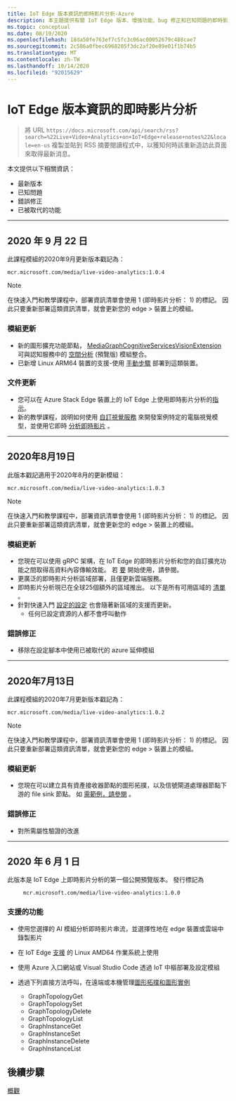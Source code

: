 ```yaml
---
title: IoT Edge 版本資訊的即時影片分析-Azure
description: 本主題提供有關 IoT Edge 版本、增強功能、bug 修正和已知問題的即時影片分析版本資訊。
ms.topic: conceptual
ms.date: 08/19/2020
ms.openlocfilehash: 18da50fe763ef7c5fc3c06ac00052679c488cae7
ms.sourcegitcommit: 2c586a0fbec6968205f3dc2af20e89e01f1b74b5
ms.translationtype: MT
ms.contentlocale: zh-TW
ms.lasthandoff: 10/14/2020
ms.locfileid: "92015629"
---
```

# <a name="live-video-analytics-on-iot-edge-release-notes"></a>IoT Edge 版本資訊的即時影片分析

>將 URL `https://docs.microsoft.com/api/search/rss?search=%22Live+Video+Analytics+on+IoT+Edge+release+notes%22&locale=en-us` 複製並貼到 RSS 摘要閱讀程式中，以獲知何時該重新造訪此頁面來取得最新消息。

本文提供以下相關資訊：

* 最新版本
* 已知問題
* 錯誤修正
* 已被取代的功能

<hr width=100%>

## <a name="september-22-2020"></a>2020 年 9 月 22 日

此課程模組的2020年9月更新版本戳記為：

```
mcr.microsoft.com/media/live-video-analytics:1.0.4
```

> [!NOTE]
> 在快速入門和教學課程中，部署資訊清單會使用 1 (即時影片分析： 1) 的標記。 因此只要重新部署這類資訊清單，就會更新您的 edge > 裝置上的模組。

### <a name="module-updates"></a>模組更新

* 新的圖形擴充功能節點， [MediaGraphCognitiveServicesVisionExtension](spatial-analysis-tutorial.md) 可與認知服務中的 [空間分析](/legal/cognitive-services/computer-vision/intro-to-spatial-analysis-public-preview) (預覽版) 模組整合。
* 已新增 Linux ARM64 裝置的支援-使用 [手動步驟](deploy-iot-edge-device.md) 部署到這類裝置。

### <a name="documentation-updates"></a>文件更新

* 您可以在 Azure Stack Edge 裝置上的 IoT Edge 上使用即時影片分析的[指示](deploy-azure-stack-edge-how-to.md)。
* 新的教學課程，說明如何使用 [自訂視覺服務](https://azure.microsoft.com/services/cognitive-services/custom-vision-service/) 來開發案例特定的電腦視覺模型，並使用它即時 [分析即時影片](custom-vision-tutorial.md) 。

<hr width=100%>

## <a name="august-19-2020"></a>2020年8月19日

此版本戳記適用于2020年8月的更新模組：

```
mcr.microsoft.com/media/live-video-analytics:1.0.3
```

> [!NOTE]
> 在快速入門和教學課程中，部署資訊清單會使用 1 (即時影片分析： 1) 的標記。 因此只要重新部署這類資訊清單，就會更新您的 edge > 裝置上的模組。

### <a name="module-updates"></a>模組更新

* 您現在可以使用 gRPC 架構，在 IoT Edge 的即時影片分析和您的自訂擴充功能之間取得高資料內容傳輸效能。 若 [要](analyze-live-video-use-your-grpc-model-quickstart.md) 開始使用，請參閱。
* 更廣泛的即時影片分析區域部署，且僅更新雲端服務。  
* 即時影片分析現已在全球25個額外的區域推出。 以下是所有可用區域的 [清單](https://azure.microsoft.com/global-infrastructure/services/?products=media-services) 。  
* 針對快速入門 [設定的設定](https://aka.ms/lva-edge/setup-resources-for-samples) 也會隨著新區域的支援而更新。
    * 任何已設定資源的人都不會呼叫動作

### <a name="bug-fixes"></a>錯誤修正 

* 移除在設定腳本中使用已被取代的 azure 延伸模組

<hr width=100%>

## <a name="july-13-2020"></a>2020年7月13日

此課程模組的2020年7月更新版本戳記為：

```
mcr.microsoft.com/media/live-video-analytics:1.0.2
```

> [!NOTE]
> 在快速入門和教學課程中，部署資訊清單會使用 1 (即時影片分析： 1) 的標記。 因此只要重新部署這類資訊清單，就會更新您的 edge > 裝置上的模組。

### <a name="module-updates"></a>模組更新

* 您現在可以建立具有資產接收器節點的圖形拓撲，以及信號閘道處理器節點下游的 file sink 節點。 如 [需範例，請參閱](https://github.com/Azure/live-video-analytics/tree/master/MediaGraph/topologies/evr-motion-assets-files) 。

### <a name="bug-fixes"></a>錯誤修正

* 對所需屬性驗證的改進

<hr width=100%>

## <a name="june-1-2020"></a>2020 年 6 月 1 日

此版本是 IoT Edge 上即時影片分析的第一個公開預覽版本。 發行標記為

```
     mcr.microsoft.com/media/live-video-analytics:1.0.0
```

### <a name="supported-functionalities"></a>支援的功能

* 使用您選擇的 AI 模組分析即時影片串流，並選擇性地在 edge 裝置或雲端中錄製影片
* 在 IoT Edge [支援](../../iot-edge/support.md) 的 Linux AMD64 作業系統上使用
* 使用 Azure 入口網站或 Visual Studio Code 透過 IoT 中樞部署及設定模組
* 透過下列直接方法呼叫，在遠端或本機管理[圖形拓撲和圖形實例](media-graph-concept.md#media-graph-topologies-and-instances)

    *   GraphTopologyGet
    *   GraphTopologySet
    *   GraphTopologyDelete
    *   GraphTopologyList
    *   GraphInstanceGet
    *   GraphInstanceSet
    *   GraphInstanceDelete
    *   GraphInstanceList

## <a name="next-steps"></a>後續步驟

[概觀](overview.md)